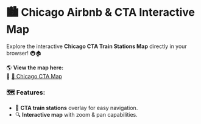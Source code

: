 # 🏙️ Chicago Airbnb & CTA Interactive Map

Explore the interactive **Chicago CTA Train Stations Map** directly in your browser! 🚇🏠

🌎 **View the map here:**  
🔗 [📍 Chicago CTA Map](https://pngo1997.github.io/Chicago-Airbnb-CTA/)

### 🗺️ Features:
- 🚉 **CTA train stations** overlay for easy navigation.
- 🔍 **Interactive map** with zoom & pan capabilities.
